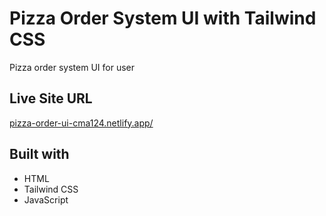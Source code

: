 # Pizza Order System UI with Tailwind CSS

Pizza order system UI for user

## Live Site URL

[pizza-order-ui-cma124.netlify.app/](https://pizza-order-ui-cma124.netlify.app/)

## Built with

-   HTML
-   Tailwind CSS
-   JavaScript
